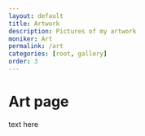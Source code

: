 ```yaml
---
layout: default
title: Artwork
description: Pictures of my artwork
moniker: Art
permalink: /art
categories: [root, gallery]
order: 3
---
```

# Art page

text here